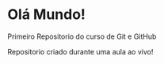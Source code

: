 # Olá Mundo!
 Primeiro Repositorio do curso de Git e GitHub

 Repositorio criado durante uma aula ao vivo!
 

